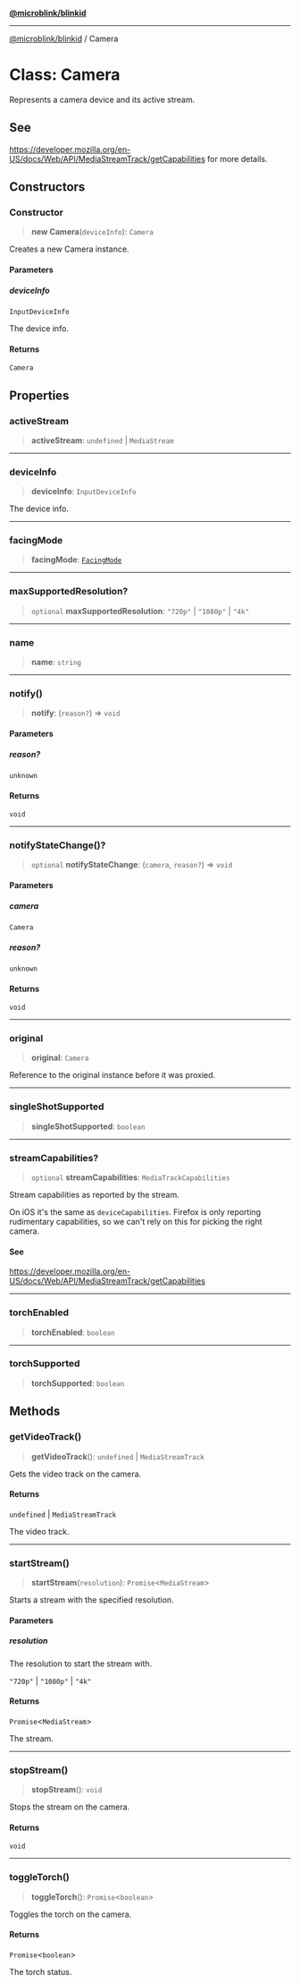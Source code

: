 [**@microblink/blinkid**](../README.md)

***

[@microblink/blinkid](../README.md) / Camera

# Class: Camera

Represents a camera device and its active stream.

## See

https://developer.mozilla.org/en-US/docs/Web/API/MediaStreamTrack/getCapabilities for more details.

## Constructors

### Constructor

> **new Camera**(`deviceInfo`): `Camera`

Creates a new Camera instance.

#### Parameters

##### deviceInfo

`InputDeviceInfo`

The device info.

#### Returns

`Camera`

## Properties

### activeStream

> **activeStream**: `undefined` \| `MediaStream`

***

### deviceInfo

> **deviceInfo**: `InputDeviceInfo`

The device info.

***

### facingMode

> **facingMode**: [`FacingMode`](../type-aliases/FacingMode.md)

***

### maxSupportedResolution?

> `optional` **maxSupportedResolution**: `"720p"` \| `"1080p"` \| `"4k"`

***

### name

> **name**: `string`

***

### notify()

> **notify**: (`reason?`) => `void`

#### Parameters

##### reason?

`unknown`

#### Returns

`void`

***

### notifyStateChange()?

> `optional` **notifyStateChange**: (`camera`, `reason?`) => `void`

#### Parameters

##### camera

`Camera`

##### reason?

`unknown`

#### Returns

`void`

***

### original

> **original**: `Camera`

Reference to the original instance before it was proxied.

***

### singleShotSupported

> **singleShotSupported**: `boolean`

***

### streamCapabilities?

> `optional` **streamCapabilities**: `MediaTrackCapabilities`

Stream capabilities as reported by the stream.

On iOS it's the same as `deviceCapabilities`. Firefox is only reporting
rudimentary capabilities, so we can't rely on this for picking the right
camera.

#### See

https://developer.mozilla.org/en-US/docs/Web/API/MediaStreamTrack/getCapabilities

***

### torchEnabled

> **torchEnabled**: `boolean`

***

### torchSupported

> **torchSupported**: `boolean`

## Methods

### getVideoTrack()

> **getVideoTrack**(): `undefined` \| `MediaStreamTrack`

Gets the video track on the camera.

#### Returns

`undefined` \| `MediaStreamTrack`

The video track.

***

### startStream()

> **startStream**(`resolution`): `Promise`\<`MediaStream`\>

Starts a stream with the specified resolution.

#### Parameters

##### resolution

The resolution to start the stream with.

`"720p"` | `"1080p"` | `"4k"`

#### Returns

`Promise`\<`MediaStream`\>

The stream.

***

### stopStream()

> **stopStream**(): `void`

Stops the stream on the camera.

#### Returns

`void`

***

### toggleTorch()

> **toggleTorch**(): `Promise`\<`boolean`\>

Toggles the torch on the camera.

#### Returns

`Promise`\<`boolean`\>

The torch status.
